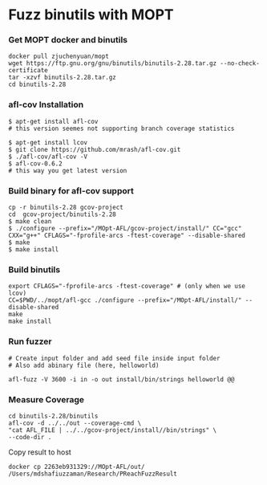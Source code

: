 # Fuzz binutils with MOPT

### Get MOPT docker and binutils
```
docker pull zjuchenyuan/mopt
wget https://ftp.gnu.org/gnu/binutils/binutils-2.28.tar.gz --no-check-certificate
tar -xzvf binutils-2.28.tar.gz
cd binutils-2.28
```

### afl-cov Installation
```
$ apt-get install afl-cov
# this version seemes not supporting branch coverage statistics

$ apt-get install lcov
$ git clone https://github.com/mrash/afl-cov.git
$ ./afl-cov/afl-cov -V
$ afl-cov-0.6.2
# this way you get latest version
```

### Build binary for afl-cov support
```
cp -r binutils-2.28 gcov-project
cd  gcov-project/binutils-2.28
$ make clean 
$ ./configure --prefix="/MOpt-AFL/gcov-project/install/" CC="gcc" CXX="g++" CFLAGS="-fprofile-arcs -ftest-coverage" --disable-shared
$ make
$ make install
```

### Build binutils
```
export CFLAGS="-fprofile-arcs -ftest-coverage" # (only when we use lcov)
CC=$PWD/../mopt/afl-gcc ./configure --prefix="/MOpt-AFL/install/" --disable-shared 
make
make install
```



### Run fuzzer
```
# Create input folder and add seed file inside input folder
# Also add abinary file (here, helloworld)

afl-fuzz -V 3600 -i in -o out install/bin/strings helloworld @@
```

### Measure Coverage

```
cd binutils-2.28/binutils
afl-cov -d ../../out --coverage-cmd \
"cat AFL_FILE | ../../gcov-project/install//bin/strings" \
--code-dir .
```

Copy result to host
```
docker cp 2263eb931329://MOpt-AFL/out/  /Users/mdshafiuzzaman/Research/PReachFuzzResult
```

